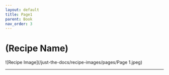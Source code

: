 ```yaml
---
layout: default
title: Page1
parent: Book
nav_order: 3
---
```


# (Recipe Name)

![Recipe Image](/just-the-docs/recipe-images/pages/Page 1.jpeg)

---
